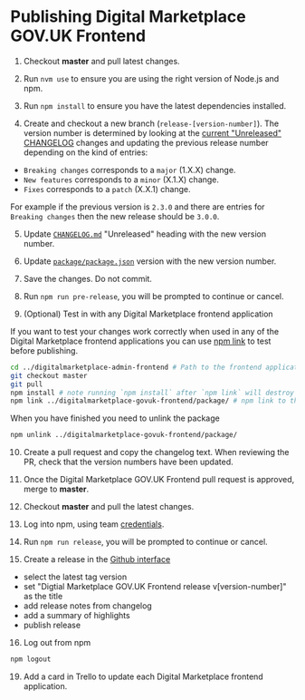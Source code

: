# Publishing Digital Marketplace GOV.UK Frontend

1. Checkout **master** and pull latest changes.

2. Run `nvm use` to ensure you are using the right version of Node.js and npm.

3. Run `npm install` to ensure you have the latest dependencies installed.

4. Create and checkout a new branch (`release-[version-number]`).
  The version number is determined by looking at the [current "Unreleased" CHANGELOG](../CHANGELOG.md) changes and updating the previous release number depending on the kind of entries:

  - `Breaking changes` corresponds to a `major` (1.X.X) change.
  - `New features` corresponds to a `minor` (X.1.X) change.
  - `Fixes` corresponds to a `patch` (X.X.1) change.

  For example if the previous version is `2.3.0` and there are entries for `Breaking changes` then the new release should be `3.0.0`.

5. Update [`CHANGELOG.md`](../CHANGELOG.md) "Unreleased" heading with the new version number.

6. Update [`package/package.json`](../package/package.json) version with the new version number.

7. Save the changes. Do not commit.

8. Run `npm run pre-release`, you will be prompted to continue or cancel.

9. (Optional) Test in with any Digital Marketplace frontend application

  If you want to test your changes work correctly when used in any of the Digital Marketplace frontend applications you can use [npm link](https://docs.npmjs.com/cli/link) to test before publishing.

  ```bash
  cd ../digitalmarketplace-admin-frontend # Path to the frontend application you would like to test with
  git checkout master
  git pull
  npm install # note running `npm install` after `npm link` will destroy the link.
  npm link ../digitalmarketplace-govuk-frontend/package/ # npm link to the path where digitalmarketplace-govuk-frontend is on your machine
  ```

  When you have finished you need to unlink the package

  ```bash
  npm unlink ../digitalmarketplace-govuk-frontend/package/
  ```

10. Create a pull request and copy the changelog text.
   When reviewing the PR, check that the version numbers have been updated.

11. Once the Digital Marketplace GOV.UK Frontend pull request is approved, merge to **master**.

12. Checkout **master** and pull the latest changes.

13. Log into npm, using team [credentials](https://github.com/alphagov/digitalmarketplace-credentials/tree/master/pass/npmjs.org).

14. Run `npm run release`, you will be prompted to continue or cancel.

15. Create a release in the [Github interface](https://github.com/alphagov/digitalmarketplace-govuk-frontend/releases/new)
  - select the latest tag version
  - set "Digtial Marketplace GOV.UK Frontend release v[version-number]" as the title
  - add release notes from changelog
  - add a summary of highlights
  - publish release

16. Log out from npm
```bash
npm logout
```

19. Add a card in Trello to update each Digital Marketplace frontend application.
